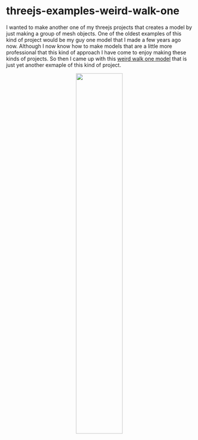 # threejs-examples-weird-walk-one

I wanted to make another one of my threejs projects that creates a model by just making a group of mesh objects. One of the oldest examples of this kind of project would be my guy one model that I made a few years ago now. Although I now know how to make models that are a little more professional that this kind of approach I have come to enjoy making these kinds of projects. So then I came up with this [weird walk one model](https://dustinpfister.github.io/2022/04/18/threejs-examples-weird-walk-one/) that is just yet another exmaple of this kind of project.

<div align="center">
      <a href="https://www.youtube.com/watch?v=pQ8dM1a6yhQ">
         <img src="https://img.youtube.com/vi/pQ8dM1a6yhQ/0.jpg" style="width:50%;">
      </a>
</div>